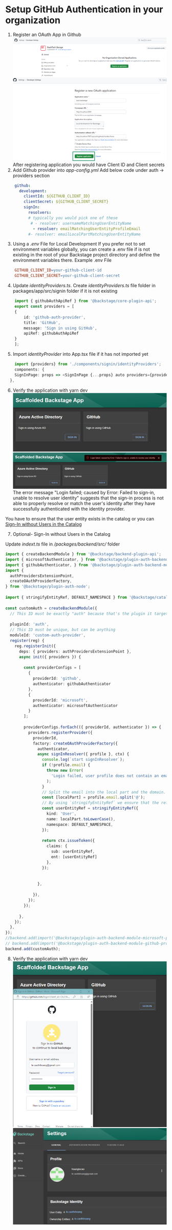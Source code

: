 # Setup GitHub Authentication in your organization
1. Register an OAuth App in Github
![](./assets/Screenshot%202024-08-21%20072405.png)
![](./assets/Screenshot%202024-08-21%20072525.png)
After registering application you would have Client ID and Client secrets
2. Add Github provider into <i>app-config.yml</i>
Add below code under auth -> providers section
```yaml
    github:
      development:
        clientId: ${GITHUB_CLIENT_ID}
        clientSecret: ${GITHUB_CLIENT_SECRET}
        signIn:
          resolvers:
          # typically you would pick one of these
           # - resolver: usernameMatchingUserEntityName
            - resolver: emailMatchingUserEntityProfileEmail
          #- resolver: emailLocalPartMatchingUserEntityName
```
3. Using a <i>.env </i> File for Local Development
If you prefer not to set environment variables globally, you can create a .env file if is not existing in the root of your Backstage project directory and define the environment variables there. Example .env File
```makefile
    GITHUB_CLIENT_ID=your-github-client-id
    GITHUB_CLIENT_SECRET=your-github-client-secret   
```
4. Update <i>identityProviders.ts</i>.
 Create <i>identityProviders.ts</i> file folder in  packages/app/src/signin folder if it is not existing
```ts
    import { githubAuthApiRef } from '@backstage/core-plugin-api';
    export const providers = [
    {
        id: 'github-auth-provider',
        title: 'GitHub',
        message: 'Sign in using GitHub',
        apiRef: githubAuthApiRef
    }
    ];
```
5. Import <i>identityProvider</i> into App.tsx file if it has not imported yet
```ts
    import {providers} from './components/signin/identityProviders';
    components: {
    SignInPage: props => <SignInPage {...props} auto providers={providers} />
  },
```
6. Verify the application with yarn dev
![](./assets/Screenshot%202024-08-22%20003157.png)
![](./assets/Screenshot%202024-08-22%20003306.png)
The error message "Login failed; caused by Error: Failed to sign-in, unable to resolve user identity" suggests that the sign-in process is not able to properly resolve or match the user's identity after they have successfully authenticated with the identity provider.

You have to ensure that the user entity exists in the catalog or you can [Sign-In without Users in the Catalog](https://backstage.io/docs/auth/identity-resolver/#sign-in-without-users-in-the-catalog)

7. Optional- Sign-In without Users in the Catalog

Update <i>indext.ts</i> file in  <i>/packages/backend/src/</i> folder
```ts
import { createBackendModule } from '@backstage/backend-plugin-api';
import { microsoftAuthenticator, } from '@backstage/plugin-auth-backend-module-microsoft-provider';
import { githubAuthenticator, } from '@backstage/plugin-auth-backend-module-github-provider';
import {
  authProvidersExtensionPoint,
  createOAuthProviderFactory,
} from '@backstage/plugin-auth-node';

import { stringifyEntityRef, DEFAULT_NAMESPACE } from '@backstage/catalog-model';

const customAuth = createBackendModule({
  // This ID must be exactly "auth" because that's the plugin it targets

  pluginId: 'auth',
  // This ID must be unique, but can be anything
  moduleId: 'custom-auth-provider',
  register(reg) {
    reg.registerInit({
      deps: { providers: authProvidersExtensionPoint },
      async init({ providers }) {
       
        const providerConfigs = [
          {
            providerId: 'github',
            authenticator: githubAuthenticator
          },
          {
            providerId: 'microsoft',
            authenticator: microsoftAuthenticator
          }
        ];

        providerConfigs.forEach(({ providerId, authenticator }) => {
          providers.registerProvider({
            providerId,
            factory: createOAuthProviderFactory({
              authenticator,
              async signInResolver({ profile }, ctx) {
                console.log(`start signInResolver`);
                if (!profile.email) {
                  throw new Error(
                    'Login failed, user profile does not contain an email',
                  );
                }
                // Split the email into the local part and the domain.
                const [localPart] = profile.email.split('@');          
                // By using `stringifyEntityRef` we ensure that the reference is formatted correctly
                const userEntityRef = stringifyEntityRef({
                  kind: 'User',
                  name: localPart.toLowerCase(),
                  namespace: DEFAULT_NAMESPACE,
                });                                               
                                        
                return ctx.issueToken({
                  claims: {
                    sub: userEntityRef,
                    ent: [userEntityRef]
                  },
                });


              },                  
              
            }),
          });
        });
          
      },
    });
  },
});
//backend.add(import('@backstage/plugin-auth-backend-module-microsoft-provider'));
// backend.add(import('@backstage/plugin-auth-backend-module-github-provider'));
backend.add(customAuth);
```

8. Verify the application with yarn dev
![](./assets/Screenshot%202024-08-22%20004823.png)
![](./assets/Screenshot%202024-08-22%20005048.png)
